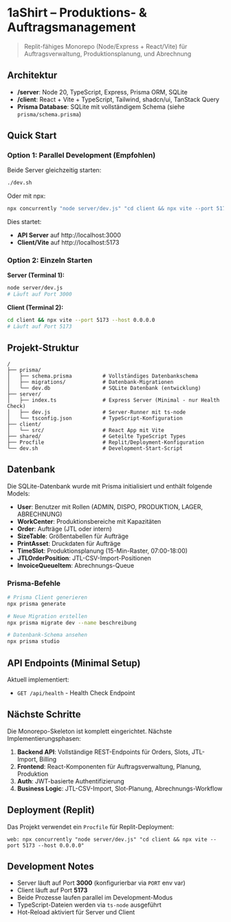 # 1aShirt – Produktions- & Auftragsmanagement

> Replit-fähiges Monorepo (Node/Express + React/Vite) für Auftragsverwaltung, Produktionsplanung, und Abrechnung

## Architektur

* **/server**: Node 20, TypeScript, Express, Prisma ORM, SQLite
* **/client**: React + Vite + TypeScript, Tailwind, shadcn/ui, TanStack Query
* **Prisma Database**: SQLite mit vollständigem Schema (siehe `prisma/schema.prisma`)

## Quick Start

### Option 1: Parallel Development (Empfohlen)

Beide Server gleichzeitig starten:

```bash
./dev.sh
```

Oder mit npx:

```bash
npx concurrently "node server/dev.js" "cd client && npx vite --port 5173 --host 0.0.0.0"
```

Dies startet:
- **API Server** auf http://localhost:3000
- **Client/Vite** auf http://localhost:5173

### Option 2: Einzeln Starten

**Server (Terminal 1):**
```bash
node server/dev.js
# Läuft auf Port 3000
```

**Client (Terminal 2):**
```bash
cd client && npx vite --port 5173 --host 0.0.0.0
# Läuft auf Port 5173
```

## Projekt-Struktur

```
/
├── prisma/
│   ├── schema.prisma          # Vollständiges Datenbankschema
│   ├── migrations/            # Datenbank-Migrationen
│   └── dev.db                 # SQLite Datenbank (entwicklung)
├── server/
│   ├── index.ts               # Express Server (Minimal - nur Health Check)
│   ├── dev.js                 # Server-Runner mit ts-node
│   └── tsconfig.json          # TypeScript-Konfiguration
├── client/
│   └── src/                   # React App mit Vite
├── shared/                    # Geteilte TypeScript Types
├── Procfile                   # Replit/Deployment-Konfiguration
└── dev.sh                     # Development-Start-Script
```

## Datenbank

Die SQLite-Datenbank wurde mit Prisma initialisiert und enthält folgende Models:

- **User**: Benutzer mit Rollen (ADMIN, DISPO, PRODUKTION, LAGER, ABRECHNUNG)
- **WorkCenter**: Produktionsbereiche mit Kapazitäten
- **Order**: Aufträge (JTL oder intern)
- **SizeTable**: Größentabellen für Aufträge
- **PrintAsset**: Druckdaten für Aufträge
- **TimeSlot**: Produktionsplanung (15-Min-Raster, 07:00-18:00)
- **JTLOrderPosition**: JTL-CSV-Import-Positionen
- **InvoiceQueueItem**: Abrechnungs-Queue

### Prisma-Befehle

```bash
# Prisma Client generieren
npx prisma generate

# Neue Migration erstellen
npx prisma migrate dev --name beschreibung

# Datenbank-Schema ansehen
npx prisma studio
```

## API Endpoints (Minimal Setup)

Aktuell implementiert:

- `GET /api/health` - Health Check Endpoint

## Nächste Schritte

Die Monorepo-Skeleton ist komplett eingerichtet. Nächste Implementierungsphasen:

1. **Backend API**: Vollständige REST-Endpoints für Orders, Slots, JTL-Import, Billing
2. **Frontend**: React-Komponenten für Auftragsverwaltung, Planung, Produktion
3. **Auth**: JWT-basierte Authentifizierung
4. **Business Logic**: JTL-CSV-Import, Slot-Planung, Abrechnungs-Workflow

## Deployment (Replit)

Das Projekt verwendet ein `Procfile` für Replit-Deployment:

```
web: npx concurrently "node server/dev.js" "cd client && npx vite --port 5173 --host 0.0.0.0"
```

## Development Notes

- Server läuft auf Port **3000** (konfigurierbar via `PORT` env var)
- Client läuft auf Port **5173** 
- Beide Prozesse laufen parallel im Development-Modus
- TypeScript-Dateien werden via `ts-node` ausgeführt
- Hot-Reload aktiviert für Server und Client
